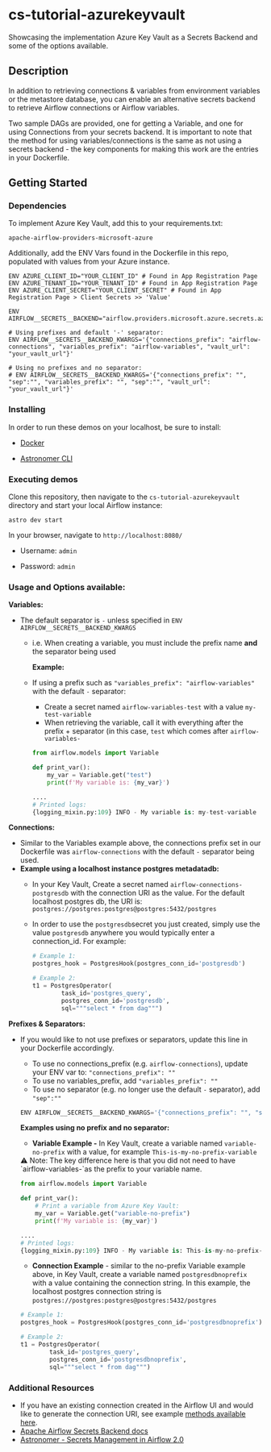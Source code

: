 # cs-tutorial-azurekeyvault
Showcasing the implementation Azure Key Vault as a Secrets Backend and some of the options available.

## Description

In addition to retrieving connections & variables from environment variables or the metastore database, you can enable an alternative secrets backend to retrieve Airflow connections or Airflow variables.

Two sample DAGs are provided, one for getting a Variable, and one for using Connections from your secrets backend. It is important to note that the method for using variables/connections is the same as not using a secrets backend - the key components for making this work are the entries in your Dockerfile.

## Getting Started

### Dependencies
To implement Azure Key Vault, add this to your requirements.txt:
```
apache-airflow-providers-microsoft-azure
```

Additionally, add the ENV Vars found in the Dockerfile in this repo, populated with values from your Azure instance.
```
ENV AZURE_CLIENT_ID="YOUR_CLIENT_ID" # Found in App Registration Page
ENV AZURE_TENANT_ID="YOUR_TENANT_ID" # Found in App Registration Page
ENV AZURE_CLIENT_SECRET="YOUR_CLIENT_SECRET" # Found in App Registration Page > Client Secrets >> 'Value'

ENV AIRFLOW__SECRETS__BACKEND="airflow.providers.microsoft.azure.secrets.azure_key_vault.AzureKeyVaultBackend"

# Using prefixes and default '-' separator:
ENV AIRFLOW__SECRETS__BACKEND_KWARGS='{"connections_prefix": "airflow-connections", "variables_prefix": "airflow-variables", "vault_url": "your_vault_url"}'

# Using no prefixes and no separator:
# ENV AIRFLOW__SECRETS__BACKEND_KWARGS='{"connections_prefix": "", "sep":"", "variables_prefix": "", "sep":"", "vault_url": "your_vault_url"}'
```
### Installing

In order to run these demos on your localhost, be sure to install:

* [Docker](https://www.docker.com/products/docker-desktop)

* [Astronomer CLI](https://www.astronomer.io/docs/cloud/stable/resources/cli-reference)


### Executing demos

Clone this repository, then navigate to the ```cs-tutorial-azurekeyvault``` directory and start your local Airflow instance:
```
astro dev start
```

In your browser, navigate to ```http://localhost:8080/```

* Username: ```admin```

* Password: ```admin```


### Usage and Options available:
**Variables:**

- The default separator is `-` unless specified in  `ENV AIRFLOW__SECRETS__BACKEND_KWARGS`
    - i.e. When creating a variable, you must include the prefix name **and** the separator being used
        
        **Example:**
        
    - If using a prefix such as `"variables_prefix": "airflow-variables"` with the default `-` separator:
        - Create a secret named `airflow-variables-test` with a value `my-test-variable`
        - When retrieving the variable, call it with everything after the prefix + separator (in this case, `test` which comes after `airflow-variables-`
        
        ```python
        from airflow.models import Variable
        
        def print_var():
            my_var = Variable.get("test")
            print(f'My variable is: {my_var}')
        
        ....
        # Printed logs:
        {logging_mixin.py:109} INFO - My variable is: my-test-variable
        ```
      


**Connections:**

- Similar to the Variables example above, the connections prefix set in our Dockerfile was `airflow-connections` with the default `-` separator being used.
- **Example using a localhost instance postgres metadatadb:**
    - In your Key Vault, Create a secret named `airflow-connections-postgresdb` with the connection URI as the value. For the default localhost postgres db, the URI is: `postgres://postgres:postgres@postgres:5432/postgres`
    - In order to use the `postgresdb`secret you just created, simply use the value `postgresdb` anywhere you would typically enter a connection_id. For example:
        
        ```python
        # Example 1:
        postgres_hook = PostgresHook(postgres_conn_id='postgresdb')
        
        # Example 2:
        t1 = PostgresOperator(
                task_id='postgres_query',
                postgres_conn_id='postgresdb',
                sql="""select * from dag""")
        ```
        

**Prefixes & Separators:**

- If you would like to not use prefixes or separators, update this line in your Dockerfile accordingly.
    - To use no connections_prefix (e.g. `airflow-connections`), update your ENV var to: `"connections_prefix": ""`
    - To use no variables_prefix, add `"variables_prefix": ""`
    - To use no separator (e.g. no longer use the default `-` separator), add `"sep":""`
    
    ```python
    ENV AIRFLOW__SECRETS__BACKEND_KWARGS='{"connections_prefix": "", "sep":"", "variables_prefix": "", "sep":"", "vault_url": "your_vault_url"}'
    ```
    
    **Examples using no prefix and no separator:**
    
    - **Variable Example -** In Key Vault, create a variable named `variable-no-prefix` with a value, for example `This-is-my-no-prefix-variable`
    
    <aside>
    ⚠️ Note: The key difference here is that you did not need to have `airflow-variables-`as the prefix to your variable name.
    
    </aside>
    
    ```python
    from airflow.models import Variable
    
    def print_var():
        # Print a variable from Azure Key Vault:
        my_var = Variable.get("variable-no-prefix")
        print(f'My variable is: {my_var}')
    
    ....
    # Printed logs:
    {logging_mixin.py:109} INFO - My variable is: This-is-my-no-prefix-variable
    ```
    
    - **Connection Example** - similar to the no-prefix Variable example above, in Key Vault, create a variable named `postgresdbnoprefix` with a value containing the connection string. In this example, the localhost postgres connection string is `postgres://postgres:postgres@postgres:5432/postgres`
    
    ```python
    # Example 1:
    postgres_hook = PostgresHook(postgres_conn_id='postgresdbnoprefix')
    
    # Example 2:
    t1 = PostgresOperator(
            task_id='postgres_query',
            postgres_conn_id='postgresdbnoprefix',
            sql="""select * from dag""")
    ```

### Additional Resources
- If you have an existing connection created in the Airflow UI and would like to generate the connection URI, see example [methods available here](https://airflow.apache.org/docs/apache-airflow/stable/howto/connection.html#generating-a-connection-uri).
- [Apache Airflow Secrets Backend docs](https://airflow.apache.org/docs/apache-airflow/stable/security/secrets/secrets-backend/index.html)
- [Astronomer - Secrets Management in Airflow 2.0](https://www.astronomer.io/blog/secrets-management-airflow-2)
